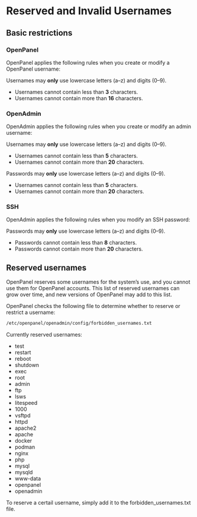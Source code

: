 # Reserved and Invalid Usernames

## Basic restrictions


### OpenPanel

OpenPanel applies the following rules when you create or modify a OpenPanel username:

Usernames may **only** use lowercase letters (a–z) and digits (0–9).
- Usernames cannot contain less than **3** characters.
- Usernames cannot contain more than **16** characters.

### OpenAdmin
OpenAdmin applies the following rules when you create or modify an admin username:

Usernames may **only** use lowercase letters (a–z) and digits (0–9).
- Usernames cannot contain less than **5** characters.
- Usernames cannot contain more than **20** characters.

Passwords may **only** use lowercase letters (a–z) and digits (0–9).
- Usernames cannot contain less than **5** characters.
- Usernames cannot contain more than **20** characters.

### SSH
OpenAdmin applies the following rules when you modify an SSH password:

Passwords may **only** use lowercase letters (a–z) and digits (0–9).
- Passwords cannot contain less than **8** characters.
- Passwords cannot contain more than **20** characters.

##  Reserved usernames

OpenPanel reserves some usernames for the system’s use, and you cannot use them for OpenPanel accounts. This list of reserved usernames can grow over time, and new versions of OpenPanel may add to this list.

OpenPanel checks the following file to determine whether to reserve or restrict a username:

```bash
/etc/openpanel/openadmin/config/forbidden_usernames.txt
```

Currently reserved usernames:

- test
- restart
- reboot
- shutdown
- exec
- root
- admin
- ftp
- lsws
- litespeed
- 1000
- vsftpd
- httpd
- apache2
- apache
- docker
- podman
- nginx
- php
- mysql
- mysqld
- www-data
- openpanel
- openadmin

To reserve a certail username, simply add it to the forbidden_usernames.txt file.

